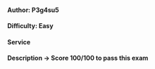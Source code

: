 #### Author: P3g4su5    
#### Difficulty: Easy
#### Service
#### Description ->  Score 100/100 to pass this exam 
